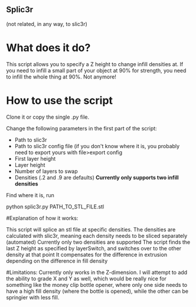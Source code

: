 ## Splic3r
(not related, in any way, to slic3r)

# What does it do?
This script allows you to specify a Z height to change infill densities at. 
If you need to infill a small part of your object at 90% for strength, you need to infill the whole thing at 90%.
Not anymore!

# How to use the script
Clone it or copy the single .py file.

Change the following parameters in the first part of the script:
* Path to slic3r
* Path to slic3r config file (if you don't know where it is, you probably need to export yours with file>export config
* First layer height
* Layer height
* Number of layers to swap
* Densities (.2 and .9 are defaults) **Currently only supports two infill densities**

Find where it is, run

  python splic3r.py PATH_TO_STL_FILE.stl

#Explanation of how it works:

This script will splice an stl file at specific densities.
The densities are calculated with slic3r, meaning each density needs to be sliced separately (automated)
Currently only two densities are supported
The script finds the last Z height as specified by layerSwitch, and switches over to the other density at that point
It compensates for the difference in extrusion depending on the difference in fill density

#Limitations:
Currently only works in the Z-dimension.
I will attempt to add the ability to grade X and Y as well, which would be really nice for something like the money clip bottle opener,
where only one side needs to have a high fill density (where the bottle is opened), while the other can be springier with less fill.
